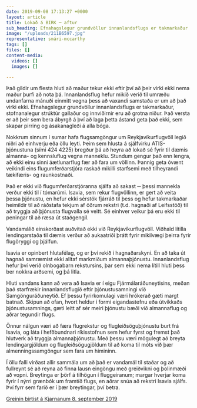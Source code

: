 ```yaml
---
date: 2019-09-08 17:13:27 +0000
layout: article
title: Lokað á BIRK ─ aftur
sub_heading: Efnahagslegur grundvöllur innanlandsflugs er takmarkaður
image: "/uploads/211B6597.jpg"
representative: smári-mccarthy
tags: []
files: []
content-media:
  videos: []
  images: []

---
```

Það gildir um flesta hluti að maður tekur ekki eftir því að þeir virki ekki nema maður þurfi að nota þá. Innanlandsflug hefur mikið verið til umræðu undanfarna mánuði einmitt vegna þess að vaxandi samstaða er um að það virki ekki. Efnahagslegur grundvöllur innanlandsflugs er takmarkaður, stofnanalegur strúktúr gallaður og innviðirnir eru að grotna niður. Það versta er að þeir sem bera ábyrgð á því að laga þetta ástand geta það ekki, sem skapar pirring og ásakanagleði á alla bóga.

Nokkrum sinnum í sumar hafa flugsamgöngur um Reykjavíkurflugvöll legið niðri að einhverju eða öllu leyti. Þeim sem hlusta á sjálfvirku ATIS-þjónustuna (sími 424 4225) bregður þá að heyra að lokað sé fyrir til dæmis almanna- og kennsluflug vegna manneklu. Stundum gengur það enn lengra, að ekki einu sinni áætlunarflug fær að fara um völlinn. Þannig geta óvænt veikindi eins flugumferðarstjóra raskað mikilli starfsemi með tilheyrandi tækifæris- og raunkostnaði.

Það er ekki við flugumferðarstjóranna sjálfa að sakast ─ þessi mannekla verður ekki til í tómarúmi. Isavia, sem rekur flugvöllinn, er gert að veita þessa þjónustu, en hefur ekki sérstök fjárráð til þess og hefur takmarkaðar heimildir til að ráðstafa tekjum af öðrum rekstri (t.d. hagnaði af Leifsstöð) til að tryggja að þjónusta flugvalla sé veitt. Sé einhver veikur þá eru ekki til peningar til að ræsa út staðgengil.

Vandamálið einskorðast auðvitað ekki við Reykjavíkurflugvöll. Viðhald lítilla lendingarstaða til dæmis verður að aukaatriði þrátt fyrir mikilvægi þeirra fyrir flugöryggi og þjálfun.

Isavia er opinbert hlutafélag, og er því rekið í hagnaðarskyni. En að taka út hagnað samræmist ekki alltaf markmiðum almannaþjónustu. Innanlandsflug hefur því verið olnbogabarn rekstursins, þar sem ekki nema lítill hluti þess ber nokkra arðsemi, og þá litla.

Hluti vandans kann að vera að Isavia er í eigu Fjármálaráðuneytisins, meðan það starfrækir innanlandsflugið eftir þjónustusamningi við Samgönguráðuneytið. Ef þessu fyrirkomulagi væri hrókerað gæti margt batnað. Skipun að ofan, hvort heldur í formi eigandastefnu eða útvíkkaðs þjónustusamnings, gæti leitt af sér meiri þjónustu bæði við almannaflug og aðrar tegundir flugs.

Önnur nálgun væri að færa flugrekstur og flugleiðsöguþjónustu burt frá Isavia, og láta í hefðbundnari ríkisstofnun sem hefur fyrst og fremst það hlutverk að tryggja almannaþjónustu. Með þessu væri mögulegt að breyta lendingargjöldum og flugleiðsögugjöldum til að koma til móts við þær almenningssamgöngur sem fara um himininn.

Í öllu falli virðast allir sammála um að það er vandamál til staðar og að fullreynt sé að reyna að finna lausn eingöngu með greiðvikni og þolinmæði að vopni. Breytinga er þörf á tilhögun í fluggeiranum; margar hverjar koma fyrir í nýrri grænbók um framtíð flugs, en aðrar snúa að rekstri Isavia sjálfs. Því fyrr sem farið er í þær breytingar, því betra.

[Greinin birtist á Kjarnanum 8. september 2019](https://kjarninn.is/skodun/2019-09-09-thjonusturof-i-rongu-rekstrarlikani/)